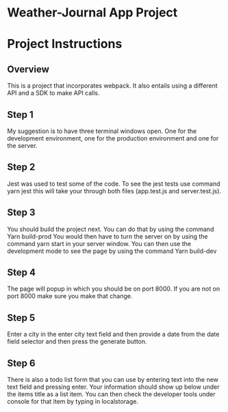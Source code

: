 # Weather-Journal App Project

# Project Instructions

## Overview
This is a project that incorporates webpack. It also entails using a different API and a SDK to make API calls. 

## Step 1
My suggestion is to have three terminal windows open. One for the development environment, one for the production environment and one for the server. 

## Step 2
Jest was used to test some of the code. To see the jest tests use command yarn jest this will take your through both files (app.test.js and server.test.js). 

## Step 3 
You should build the project next. You can do that by using the command Yarn build-prod
You would then have to turn the server on by using the command yarn start in your server window.
You can then use the development mode to see the page by using the command Yarn build-dev

## Step 4 
The page will popup in which you should be on port 8000. If you are not on port 8000 make sure you make that change.

## Step 5
Enter a city in the enter city text field and then provide a date from the date field selector and then press the generate button. 

## Step 6 
There is also a todo list form that you can use by entering text into the new text field and pressing enter. Your information should show up below under the items title as a list item. You can then check the developer tools under console for that item by typing in localstorage. 